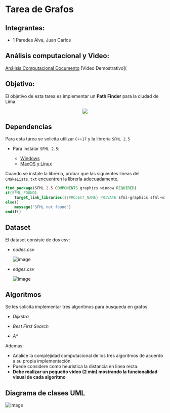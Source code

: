 # Tarea de Grafos

## Integrantes: 
- 1 Paredes Alva, Juan Carlos

## Análisis computacional y Video:
[Análisis Computacional Documento](https://docs.google.com/document/d/1w361o66X_Wkv8L46Yp5WqbJpLtRV9NJ7GZBPHzA6RPQ/edit?usp=sharing)
[Video Demostrativo](


## Objetivo: 
El objetivo de esta tarea es implementar un **Path Finder** para la ciudad de Lima. 

<p align="center">
    <img src=https://github.com/utec-cs-aed/homework_graph/assets/79115974/b63f69db-17eb-417a-8aa1-8483d8dcdaf0 / >
</p>

## Dependencias

Para esta tarea se solicita utilizar ```C++17``` y la librería ```SFML 2.5```

- Para instalar ```SFML 2.5```:

    - [Windows](https://www.youtube.com/watch?v=HkPRG0vfObc)
    - [MacOS y Linux](https://www.youtube.com/playlist?list=PLvv0ScY6vfd95GMoMe2zc4ZgGxWYj3vua)

Cuando se instale la librería, probar que las siguientes líneas del ```CMakeLists.txt``` encuentren la librería adecuadamente.
```cmake
find_package(SFML 2.5 COMPONENTS graphics window REQUIRED)
if(SFML_FOUND)
    target_link_libraries(${PROJECT_NAME} PRIVATE sfml-graphics sfml-window)
else()
    message("SFML not found")
endif()
```

## Dataset
El dataset consiste de dos csv:

- *nodes.csv*

    ![image](https://github.com/utec-cs-aed/homework_graph/assets/79115974/6a68cf06-196a-4605-83a7-3183e9a3f0ec)


- *edges.csv*

    ![image](https://github.com/utec-cs-aed/homework_graph/assets/79115974/247bbbd7-6203-45f4-8196-fcb0434b0f1d)


## Algoritmos
Se les solicita implementar tres algoritmos para busqueda en grafos

- *Dijkstra*

- *Best First Search*

- *A**

Además:
- Analice la complejidad computacional de los tres algoritmos de acuerdo a su propia implementación.
- Puede considere como heuristica la distancia en linea recta.
- **Debe realizar un pequeño video (2 min) mostrando la funcionalidad visual de cada algoritmo**

## Diagrama de clases UML 

![image](https://github.com/utec-cs-aed/homework_graph/assets/79115974/f5a3d89e-cb48-4715-b172-a17e6e27ee24)
